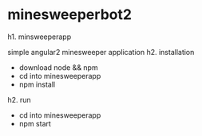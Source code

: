 # minesweeperbot2

h1. minsweeperapp

simple angular2 minesweeper application
h2. installation
* download node && npm
* cd into minesweeperapp 
* npm install

h2. run
* cd into minesweeperapp
* npm start

